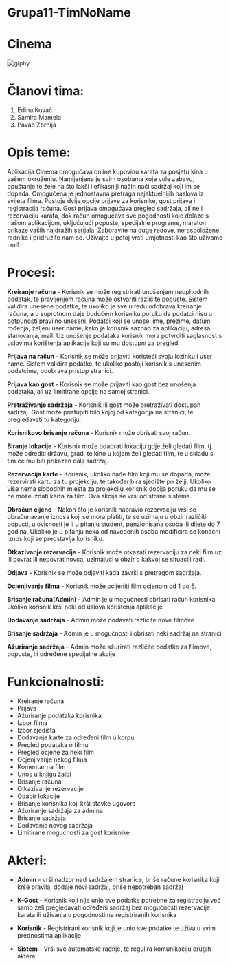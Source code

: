 

# Grupa11-TimNoName

# Cinema
![giphy](https://thumbs.gfycat.com/RigidWellmadeCowrie-size_restricted.gif)

# Članovi tima:

1. Edina Kovač
2. Samira Mamela
3. Pavao Zornija

# Opis teme:

Aplikacija Cinema omogućava online kupovinu karata za posjetu kina u vašem okruženju. Namijenjena je svim osobama koje vole zabavu, opuštanje te žele na što lakši i efikasniji način naći sadržaj koji im se dopada. Omogućena je jednostavna pretraga najaktuelnijih naslova iz svijeta filma. Postoje dvije opcije prijave za korisnike, gost prijava i registracija računa. Gost prijava omogućava pregled sadržaja, ali ne i rezervaciju karata, dok račun omogućava sve pogodnosti koje dolaze s našom aplikacijom, uključujući popuste, specijalne programe, maraton prikaze vaših najdražih serijala. Zaboravite na duge redove, neraspoložene radnike i pridružite nam se. Uživajte u petoj vrsti umjetnosti kao što uživamo i mi! 

# Procesi:

**Kreiranje računa** - Korisnik se može registrirati unošenjem neophodnih podatak, te pravljenjem računa može ostvariti različite popuste. Sistem validira unesene podatke, te ukoliko je sve u redu odobrava kreiranje računa, a u suprotnom daje budućem korisniku poruku da podatci nisu u potpunosti pravilno uneseni. Podatci koji se unose: ime, prezime, datum rođenja, željeni user name, kako je korisnik saznao za aplikaciju, adresa stanovanja, mail. Uz unošenje podataka korisnik mora potvrditi saglasnost s uslovima korištenja aplikacije koji su mu dostupni za pregled.

**Prijava na račun** - Korisnik se može prijaviti koristeći svoju lozinku i user name. Sistem validira podatke, te ukoliko postoji korisnik s unesenim podatcima, odobrava pristup stranici.

**Prijava kao gost** - Korisnik se može prijaviti kao gost bez unošenja podataka, ali uz limitirane opcije na samoj stranici.

**Pretraživanje sadržaja** - Korisnik ili gost može pretraživati dostupan sadržaj. Gost može pristupiti bilo kojoj od kategorija na stranici, te pregledavati tu kategoriju. 

**Korisnikovo brisanje računa** - Korisnik može obrisati svoj račun.

**Biranje lokacije** - Korisnik može odabrati lokaciju gdje želi gledati film, tj. može odrediti državu, grad, te kino u kojem želi gledati film, te u skladu s tim će mu biti prikazan dalji sadržaj.

**Rezervacija karte** - Korisnik, ukoliko nađe film koji mu se dopada, može rezervirati kartu za tu projekciju, te također bira sjedište po želji. Ukoliko više nema slobodnih mjesta za projekciju korisnik dobija poruku da mu se ne može izdati karta za film. Ova akcija se vrši od strane sistema.

**Obračun cijene** - Nakon što je korisnik napravio rezervaciju vrši se obračunavanje iznosa koji se mora platiti, te se uzimaju u obzir različiti popusti, u ovisnosti je li u pitanju student, penzionisana osoba ili dijete do 7 godina. Ukoliko je u pitanju neka od navedenih osoba modificira se konačni iznos koji se predstavlja korisniku.

**Otkazivanje rezervacije** - Korisnik može otkazati rezervaciju za neki film uz ili povrat ili nepovrat novca, uzimajući u obzir o kakvoj se situaciji radi.

**Odjava** - Korisnik se može odjaviti kada završi s pretragom sadržaja.

**Ocjenjivanje filma** - Korisnik može ocijeniti film ocjenom od 1 do 5.

**Brisanje računa(Admin)** - Admin je u mogućnosti obrisati račun korisnika, ukoliko korisnik krši neki od uslova korištenja aplikacije

**Dodavanje sadržaja** - Admin može dodavati različite nove filmove

**Brisanje sadržaja** - Admin je u mogućnosti i obrisati neki sadržaj na stranici

**Ažuriranje sadržaja** - Admin može ažurirati različite podatke za filmove, popuste, ili određene specijalne akcije

# Funkcionalnosti:

* Kreiranje računa
* Prijava 
* Ažuriranje podataka korisnika
* Izbor filma
* Izbor sjedišta
* Dodavanje karte za određeni film u korpu
* Pregled podataka o filmu
* Pregled ocjene za neki film
* Ocjenjivanje nekog filma
* Komentar na film
* Unos u knjigu žalbi
* Brisanje računa 
* Otkazivanje rezervacije
* Odabir lokacije
* Brisanje korisnika koji krši stavke ugovora
* Ažuriranje sadržaja za admina
* Brisanje sadržaja
* Dodavanje novog sadržaja
* Limitirane mogućnosti za gost korisnike

# Akteri:

- **Admin** - vrši nadzor nad sadržajem stranice, briše račune korisnika koji krše pravila, dodaje novi sadržaj, briše nepotreban sadržaj

- **K-Gost** - Korisnik koji nije unio sve podatke potrebne za registraciju već samo želi pregledavati određeni sadržaj bez mogućnosti rezervacije karata ili uživanja u pogodnostima registriranih korisnika

- **Korisnik** - Registrirani korisnik koji je unio sve podatke te uživa u svim prednostima aplikacije

- **Sistem** - Vrši sve automatske radnje, te regulira komunikaciju drugih aktera
